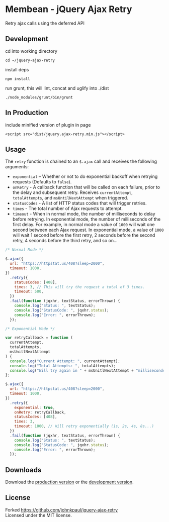 # Membean - jQuery Ajax Retry

Retry ajax calls using the deferred API

## Development

cd into working directory

`cd ~/jquery-ajax-retry`

install deps

`npm install`

run grunt, this will lint, concat and uglify into ./dist

`./node_modules/grunt/bin/grunt`

## In Production

include minified version of plugin in page

```
<script src="dist/jquery.ajax-retry.min.js"></script>
```

## Usage

The `retry` function is chained to an `$.ajax` call and receives the following arguments:

- `exponential` – Whether or not to do exponential backoff when retrying requests (Defaults to `false`).
- `onRetry` - A callback function that will be called on each failure, prior to the delay and subsequent retry. Receives `currentAttempt`, `totalAttempts`, and `msUntilNextAttempt` when triggered.
- `statusCodes` - A list of HTTP status codes that will trigger retries.
- `times` - The total number of Ajax requests to attempt.
- `timeout` - When in normal mode, the number of milliseconds to delay before retrying. In exponential mode, the number of milliseconds of the first delay. For example, in normal mode a value of `1000` will wait one second between each Ajax request. In exponential mode, a value of `1000` will wait 1 second before the first retry, 2 seconds before the second retry, 4 seconds before the third retry, and so on...

```javascript
/* Normal Mode */

$.ajax({
  url: "https://httpstat.us/408?sleep=2000",
  timeout: 1000,
})
  .retry({
    statusCodes: [408],
    times: 3, // This will try the request a total of 3 times.
    timeout: 500,
  })
  .fail(function (jqxhr, textStatus, errorThrown) {
    console.log("Status: ", textStatus);
    console.log("StatusCode: ", jqxhr.status);
    console.log("Error: ", errorThrown);
  });
```

```javascript
/* Exponential Mode */

var retryCallback = function (
  currentAttempt,
  totalAttempts,
  msUnitlNextAttempt
) {
  console.log("Current Attempt: ", currentAttempt);
  console.log("Total Attempts: ", totalAttempts);
  console.log("Will try again in " + msUnitlNextAttempt + "milliseconds");
};

$.ajax({
  url: "https://httpstat.us/408?sleep=2000",
  timeout: 1000,
})
  .retry({
    exponential: true,
    onRetry: retryCallback,
    statusCodes: [408],
    times: 3,
    timeout: 1000, // Will retry exponentially (1s, 2s, 4s, 8s...)
  })
  .fail(function (jqxhr, textStatus, errorThrown) {
    console.log("Status: ", textStatus);
    console.log("StatusCode: ", jqxhr.status);
    console.log("Error: ", errorThrown);
  });
```

## Downloads

Download the [production version][min] or the [development version][max].

[min]: https://raw.githubusercontent.com/membean/jquery-ajax-retry/master/dist/jquery.ajax-retry.min.js
[max]: https://raw.githubusercontent.com/membean/jquery-ajax-retry/master/dist/jquery.ajax-retry.js

## License

Forked https://github.com/johnkpaul/jquery-ajax-retry  
Licensed under the MIT license.
